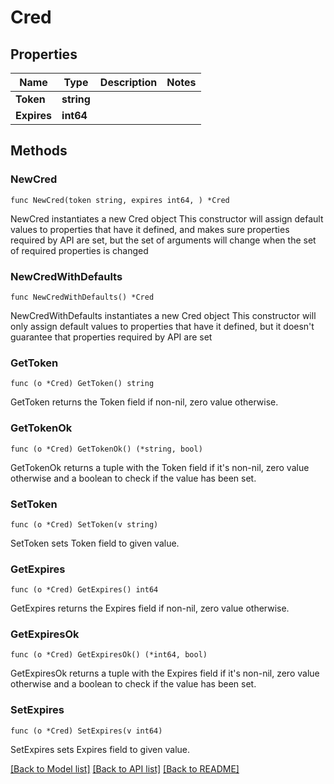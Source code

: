 # Cred

## Properties

Name | Type | Description | Notes
------------ | ------------- | ------------- | -------------
**Token** | **string** |  | 
**Expires** | **int64** |  | 

## Methods

### NewCred

`func NewCred(token string, expires int64, ) *Cred`

NewCred instantiates a new Cred object
This constructor will assign default values to properties that have it defined,
and makes sure properties required by API are set, but the set of arguments
will change when the set of required properties is changed

### NewCredWithDefaults

`func NewCredWithDefaults() *Cred`

NewCredWithDefaults instantiates a new Cred object
This constructor will only assign default values to properties that have it defined,
but it doesn't guarantee that properties required by API are set

### GetToken

`func (o *Cred) GetToken() string`

GetToken returns the Token field if non-nil, zero value otherwise.

### GetTokenOk

`func (o *Cred) GetTokenOk() (*string, bool)`

GetTokenOk returns a tuple with the Token field if it's non-nil, zero value otherwise
and a boolean to check if the value has been set.

### SetToken

`func (o *Cred) SetToken(v string)`

SetToken sets Token field to given value.


### GetExpires

`func (o *Cred) GetExpires() int64`

GetExpires returns the Expires field if non-nil, zero value otherwise.

### GetExpiresOk

`func (o *Cred) GetExpiresOk() (*int64, bool)`

GetExpiresOk returns a tuple with the Expires field if it's non-nil, zero value otherwise
and a boolean to check if the value has been set.

### SetExpires

`func (o *Cred) SetExpires(v int64)`

SetExpires sets Expires field to given value.



[[Back to Model list]](../README.md#documentation-for-models) [[Back to API list]](../README.md#documentation-for-api-endpoints) [[Back to README]](../README.md)


